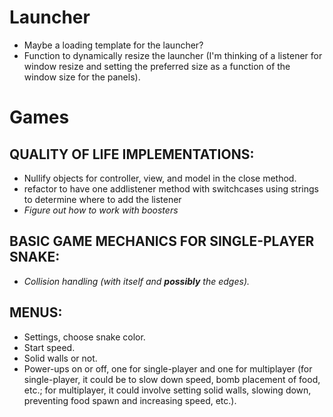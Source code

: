 # Launcher
- Maybe a loading template for the launcher?
- Function to dynamically resize the launcher (I'm thinking of a listener for window resize and setting the preferred size as a function of the window size for the panels).

# Games

## QUALITY OF LIFE IMPLEMENTATIONS:
- Nullify objects for controller, view, and model in the close method.
- refactor to have one addlistener method with switchcases using strings to determine where to add the listener
- *Figure out how to work with boosters*

## BASIC GAME MECHANICS FOR SINGLE-PLAYER SNAKE:
- *Collision handling (with itself and **possibly** the edges).*

## MENUS:
- Settings, choose snake color.
- Start speed.
- Solid walls or not.
- Power-ups on or off, one for single-player and one for multiplayer (for single-player, it could be to slow down speed, bomb placement of food, etc.; for multiplayer, it could involve setting solid walls, slowing down, preventing food spawn and increasing speed, etc.).